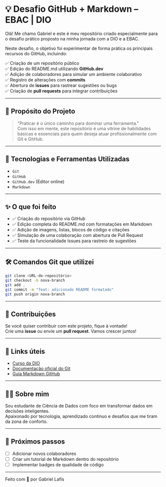 # 💡 Desafio GitHub + Markdown – EBAC | DIO

Olá! Me chamo Gabriel e este é meu repositório criado especialmente para o desafio prático proposto na minha jornada com a DIO e a EBAC.

Neste desafio, o objetivo foi experimentar de forma prática os principais recursos do GitHub, incluindo:

✅ Criação de um repositório público  
✅ Edição do README.md utilizando **GitHub.dev**  
✅ Adição de colaboradores para simular um ambiente colaborativo  
✅ Registro de alterações com **commits**  
✅ Abertura de **issues** para rastrear sugestões ou bugs  
✅ Criação de **pull requests** para integrar contribuições  

---

## 🧠 Propósito do Projeto

> "Praticar é o único caminho para dominar uma ferramenta."  
> Com isso em mente, este repositório é uma vitrine de habilidades básicas e essenciais para quem deseja atuar profissionalmente com Git e GitHub.

---

## 📌 Tecnologias e Ferramentas Utilizadas

- `Git`
- `GitHub`
- `GitHub.dev` (Editor online)
- `Markdown`

---

## ✨ O que foi feito

- ✅ Criação do repositório via GitHub
- ✅ Edição completa do README.md com formatações em Markdown
- ✅ Adição de imagens, listas, blocos de código e citações
- ✅ Simulação de uma colaboração com abertura de Pull Request
- ✅ Teste da funcionalidade Issues para rastreio de sugestões

---

## 🛠️ Comandos Git que utilizei

```bash
git clone <URL-do-repositório>
git checkout -b nova-branch
git add .
git commit -m "feat: adicionado README formatado"
git push origin nova-branch
```

---

## 🤝 Contribuições

Se você quiser contribuir com este projeto, fique à vontade!  
Crie uma **issue** ou envie um **pull request**. Vamos crescer juntos!

---

## 📎 Links úteis

- [Curso da DIO](https://www.dio.me/)
- [Documentação oficial do Git](https://git-scm.com/doc)
- [Guia Markdown GitHub](https://guides.github.com/features/mastering-markdown/)

---

## 👨‍🎓 Sobre mim

Sou estudante de Ciência de Dados com foco em transformar dados em decisões inteligentes.  
Apaixonado por tecnologia, aprendizado contínuo e desafios que me tiram da zona de conforto.

---

## 🚀 Próximos passos

- [ ] Adicionar novos colaboradores
- [ ] Criar um tutorial de Markdown dentro do repositório
- [ ] Implementar badges de qualidade de código

---

Feito com 💙 por Gabriel Lafis  
